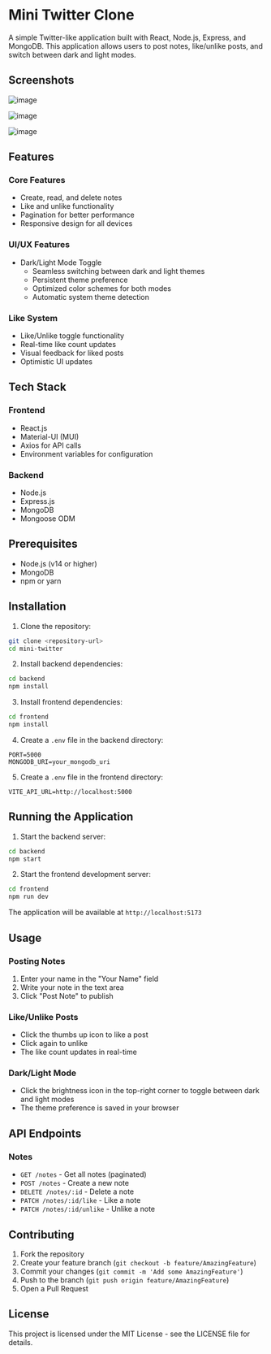 # Mini Twitter Clone

A simple Twitter-like application built with React, Node.js, Express, and MongoDB. This application allows users to post notes, like/unlike posts, and switch between dark and light modes.

## Screenshots


![image](https://github.com/user-attachments/assets/8f4410f0-7742-4810-ac5f-9662aabaf5a7)

 
![image](https://github.com/user-attachments/assets/0fa2a8f8-3017-41c0-b3b1-23bd00650f2e)


![image](https://github.com/user-attachments/assets/04109fa8-b48d-4154-823f-ef4ffc2d7996)




## Features

### Core Features
- Create, read, and delete notes
- Like and unlike functionality
- Pagination for better performance
- Responsive design for all devices

### UI/UX Features
- Dark/Light Mode Toggle
  - Seamless switching between dark and light themes
  - Persistent theme preference
  - Optimized color schemes for both modes
  - Automatic system theme detection

### Like System
- Like/Unlike toggle functionality
- Real-time like count updates
- Visual feedback for liked posts
- Optimistic UI updates

## Tech Stack

### Frontend
- React.js
- Material-UI (MUI)
- Axios for API calls
- Environment variables for configuration

### Backend
- Node.js
- Express.js
- MongoDB
- Mongoose ODM

## Prerequisites

- Node.js (v14 or higher)
- MongoDB
- npm or yarn

## Installation

1. Clone the repository:
```bash
git clone <repository-url>
cd mini-twitter
```

2. Install backend dependencies:
```bash
cd backend
npm install
```

3. Install frontend dependencies:
```bash
cd frontend
npm install
```

4. Create a `.env` file in the backend directory:
```
PORT=5000
MONGODB_URI=your_mongodb_uri
```

5. Create a `.env` file in the frontend directory:
```
VITE_API_URL=http://localhost:5000
```

## Running the Application

1. Start the backend server:
```bash
cd backend
npm start
```

2. Start the frontend development server:
```bash
cd frontend
npm run dev
```

The application will be available at `http://localhost:5173`

## Usage

### Posting Notes
1. Enter your name in the "Your Name" field
2. Write your note in the text area
3. Click "Post Note" to publish

### Like/Unlike Posts
- Click the thumbs up icon to like a post
- Click again to unlike
- The like count updates in real-time

### Dark/Light Mode
- Click the brightness icon in the top-right corner to toggle between dark and light modes
- The theme preference is saved in your browser

## API Endpoints

### Notes
- `GET /notes` - Get all notes (paginated)
- `POST /notes` - Create a new note
- `DELETE /notes/:id` - Delete a note
- `PATCH /notes/:id/like` - Like a note
- `PATCH /notes/:id/unlike` - Unlike a note

## Contributing

1. Fork the repository
2. Create your feature branch (`git checkout -b feature/AmazingFeature`)
3. Commit your changes (`git commit -m 'Add some AmazingFeature'`)
4. Push to the branch (`git push origin feature/AmazingFeature`)
5. Open a Pull Request

## License

This project is licensed under the MIT License - see the LICENSE file for details. 
